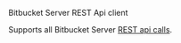 Bitbucket Server REST Api client

Supports all Bitbucket Server [REST api calls](https://developer.atlassian.com/static/rest/bitbucket-server/4.3.1/bitbucket-rest.html).

